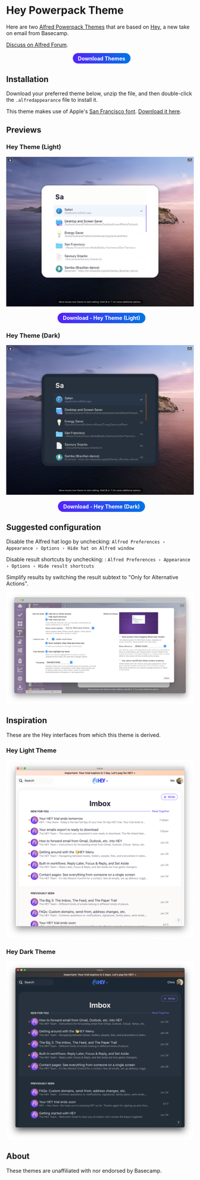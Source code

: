 <style type="text/css">
  .button {
    transition: color 0.2s ease, text-decoration-color 0.2s ease, box-shadow 0.2s ease;
    transform: none;
    margin: 0 0 0 0.6em;
    display: inline-block;
    line-height: 1.5;
    font-weight: 700;
  	display: inline-block;
  	padding: 0.4em 1em;
  	color: #fff;
  	text-decoration: none;
  	text-align: center;
  	line-height: normal;
  	-webkit-appearance: none;
  	background-color: #5522fa !important;
  	background: linear-gradient(90deg, #5522fa 0%, #0074e4 100%) !important;
  	border-radius: 1.5em;
  	border: 0;
  	box-shadow: none;
  }
  .button:hover, .button:focus {
  	color: #fff;
  	cursor: pointer;
  	text-decoration: none;
  	box-shadow: 0 0 0 0.15rem #5fddc5;
  }
  .button:visited {
    color: #fff;
  }
</style>

# Hey Powerpack Theme

Here are two [Alfred Powerpack Themes](https://www.alfredapp.com/help/appearance/) that are based on [Hey](https://hey.com/), a new take on email from Basecamp.

[Discuss on Alfred Forum](https://www.alfredforum.com/topic/15214-hey-email-inspired-themes/).

<p align="center">
  <a href="https://github.com/chrismessina/alfred-theme-hey/hey-themes.zip" class="button">
    Download Themes
  </a>
</p>

## Installation

Download your preferred theme below, unzip the file, and then double-click the `.alfredappearance` file to install it.

This theme makes use of Apple's [San Francisco font](https://developer.apple.com/fonts/). [Download it here](https://developer.apple.com/design/downloads/SF-Font-Pro.dmg).

## Previews

### Hey Theme (Light)

[![Hey Theme (Light) - Alfred Theme Preview](./assets/hey-light.png)](./assets/hey-light.png)

<p align="center">
  <a href="https://github.com/chrismessina/alfred-theme-hey/raw/main/hey-theme-light.zip" class="button">
    Download - Hey Theme (Light)
  </a>
</p>

### Hey Theme (Dark)

[![Hey Theme (Dark) - Alfred Theme Preview](./assets/hey-dark.png)](./assets/hey-dark.png)

<p align="center">
  <a href="https://github.com/chrismessina/alfred-theme-hey/raw/main/hey-theme-dark.zip" class="button">
    Download - Hey Theme (Dark)
  </a>
</p>

## Suggested configuration

Disable the Alfred hat logo by unchecking: `Alfred Preferences › Appearance › Options › Hide hat on Alfred window`

Disable result shortcuts by unchecking: : `Alfred Preferences › Appearance › Options › Hide result shortcuts`

Simplify results by switching the result subtext to "Only for Alternative Actions".

[![Alfred Appearance Options](./assets/alfred-appearance-options.png)](./assets/alfred-appearance-options.png)

## Inspiration

These are the Hey interfaces from which this theme is derived.

### Hey Light Theme

[![Hey Source](./assets/hey-light-source.png)](./assets/hey-light-source.png)


### Hey Dark Theme

[![Hey Source](./assets/hey-dark-source.png)](./assets/hey-dark-source.png)

## About

These themes are unaffiliated with nor endorsed by Basecamp.
